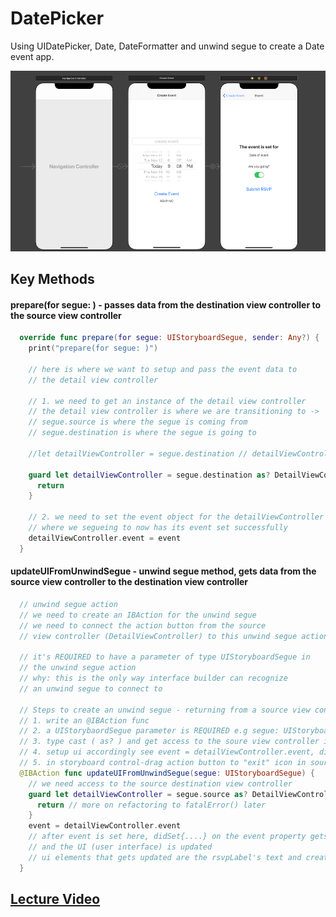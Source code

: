 # DatePicker

Using UIDatePicker, Date, DateFormatter and unwind segue to create a Date event app.

![date picker app](Assets/date-picker-app.png)

## Key Methods 

#### prepare(for segue: ) - passes data from the destination view controller to the source view controller 
```swift 
  override func prepare(for segue: UIStoryboardSegue, sender: Any?) {
    print("prepare(for segue: )")
    
    // here is where we want to setup and pass the event data to
    // the detail view controller
    
    // 1. we need to get an instance of the detail view controller
    // the detail view controller is where we are transitioning to ->
    // segue.source is where the segue is coming from
    // segue.destination is where the segue is going to
    
    //let detailViewController = segue.destination // detailViewController is a UIViewController
    
    guard let detailViewController = segue.destination as? DetailViewController else {
      return
    }
    
    // 2. we need to set the event object for the detailViewController
    // where we segueing to now has its event set successfully
    detailViewController.event = event
  }
```

#### updateUIFromUnwindSegue - unwind segue method, gets data from the source view controller to the destination view controller
```swift
  // unwind segue action
  // we need to create an IBAction for the unwind segue
  // we need to connect the action button from the source
  // view controller (DetailViewController) to this unwind segue action
  
  // it's REQUIRED to have a parameter of type UIStoryboardSegue in
  // the unwind segue action
  // why: this is the only way interface builder can recognize
  // an unwind segue to connect to
  
  // Steps to create an unwind segue - returning from a source view controller
  // 1. write an @IBAction func
  // 2. a UIStorybaordSegue parameter is REQUIRED e.g segue: UIStoryboardSegue
  // 3. type cast ( as? ) and get access to the soure view controller instance
  // 4. setup ui accordingly see event = detailViewController.event, didSet{....} on event property above
  // 5. in storyboard control-drag action button to "exit" icon in source view controlller scene and select e.g this method (updateUIFromUnwindSegue)
  @IBAction func updateUIFromUnwindSegue(segue: UIStoryboardSegue) {
    // we need access to the source destination view controller
    guard let detailViewController = segue.source as? DetailViewController else {
      return // more on refactoring to fatalError() later
    }
    event = detailViewController.event
    // after event is set here, didSet{....} on the event property gets called
    // and the UI (user interface) is updated
    // ui elements that gets updated are the rsvpLabel's text and createEventButton's titleLabel
  }
```

## [Lecture Video](https://youtu.be/VXEHsZ1lH3Q)
